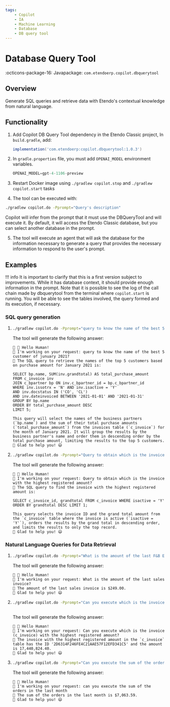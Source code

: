 ```yaml
---
tags:
    - Copilot
    - IA
    - Machine Learning
    - Database
    - DB query tool
---
```


# Database Query Tool

:octicons-package-16: Javapackage: `com.etendoerp.copilot.dbquerytool`

## Overview

Generate SQL queries and retrieve data with Etendo's contextual knowledge from natural language.

## Functionality


1. Add Copilot DB Query Tool dependency in the Etendo Classic project, In `build.gradle`, add:
    ```groovy
    implementation('com.etendoerp:copilot.dbquerytool:1.0.3')
    ```

2. In `gradle.properties` file, you must add `OPENAI_MODEL` environment variables. 

    ```groovy title="gradle.properties"
    OPENAI_MODEL=gpt-4-1106-preview
    ```
  
3. Restart Docker image using `./gradlew copilot.stop` and `./gradlew copilot.start` tasks

4. The tool can be executed with:

``` bash title="Terminal"
./gradlew copilot.do -Pprompt="Query's description"
``` 
Copilot will infer from the prompt that it must use the DBQueryTool and will execute it. By default, it will access the Etendo Classic database, but you can select another database in the prompt.

5. The tool will execute an agent that will ask the database for the information necessary to generate a query that provides the necessary information to respond to the user's prompt.

## Examples

!!! info 
    It is important to clarify that this is a first version subject to improvements.  While it has database context, it should provide enough information in the prompt.
    Note that it is possible to see the log of the call chain made by dbquerytool from the terminal where `copilot.start` is running. You will be able to see the tables involved, the query formed and its execution, if necessary. 


### SQL query generation

1. 
    ``` bash title="Terminal"    
    ./gradlew copilot.do -Pprompt="query to know the name of the best 5 customer of junuary 2021?"  
    ```
    The tool will generate the following answer:
    ```
    🤖 👋 Hello Human!
    🤖 I'm working on your request: query to know the name of the best 5 customer of junuary 2021?
    🤖 The SQL query to retrieve the names of the top 5 customers based on purchase amount for January 2021 is:

    SELECT bp.name, SUM(inv.grandtotal) AS total_purchase_amount
    FROM c_invoice inv
    JOIN c_bpartner bp ON inv.c_bpartner_id = bp.c_bpartner_id
    WHERE inv.issotrx = 'N' AND inv.isactive = 'Y'
    AND inv.docstatus IN ('CO', 'CL')
    AND inv.dateinvoiced BETWEEN '2021-01-01' AND '2021-01-31'
    GROUP BY bp.name
    ORDER BY total_purchase_amount DESC
    LIMIT 5;

    This query will select the names of the business partners (`bp.name`) and the sum of their total purchase amounts (`total_purchase_amount`) from the invoices table (`c_invoice`) for the month of January 2021. It will group the results by the business partner's name and order them in descending order by the total purchase amount, limiting the results to the top 5 customers.
    🤖 Glad to help you! 😃
    ```
    
2. 
    ``` bash title="Terminal"    
    ./gradlew copilot.do -Pprompt="Query to obtain which is the invoice with the highest registered amount?" 
    ```
    The tool will generate the following answer:
    ```
    🤖 👋 Hello Human!
    🤖 I'm working on your request: Query to obtain which is the invoice with the highest registered amount?
    🤖 The SQL query to find the invoice with the highest registered amount is:
    
    SELECT c_invoice_id, grandtotal FROM c_invoice WHERE isactive = 'Y' ORDER BY grandtotal DESC LIMIT 1;

    This query selects the invoice ID and the grand total amount from the `c_invoice` table where the invoice is active (`isactive = 'Y'`), orders the results by the grand total in descending order, and limits the results to only the top record.
    🤖 Glad to help you! 😃
    ```



### Natural Language Queries for Data Retrieval

1. 
    ``` bash title="Terminal"    
    ./gradlew copilot.do -Pprompt="What is the amount of the last F&B España - Región Sur organization sales invoice?" 
    ```
    The tool will generate the following answer:

    ```
    🤖 👋 Hello Human!
    🤖 I'm working on your request: What is the amount of the last sales invoice?
    🤖 The amount of the last sales invoice is $249.00.
    🤖 Glad to help you! 😃
    ```

2.  
    ``` bash title="Terminal"    
    ./gradlew copilot.do -Pprompt="Can you execute which is the invoice (c_invoice) with the highest registered amount?"
  
    ```
    The tool will generate the following answer:
    ```
    🤖 👋 Hello Human!
    🤖 I'm working on your request: Can you execute which is the invoice (c_invoice) with the highest registered amount?
    🤖 The invoice with the highest registered amount in the `c_invoice`
    table has the ID '2D6314F246FE4C21AAE57F12EFD341C5' and the amount is 17,440,824.40.
    🤖 Glad to help you! 😃
    ```
3. 
    ``` bash title="Terminal"    
    ./gradlew copilot.do -Pprompt="Can you execute the sum of the orders in the last month"
    
    ```
    The tool will generate the following answer:
    ```
    🤖 👋 Hello Human!
    🤖 I'm working on your request: can you execute the sum of the orders in the last month
    🤖 The sum of the orders in the last month is $7,063.59.
    🤖 Glad to help you! 😃
    ```